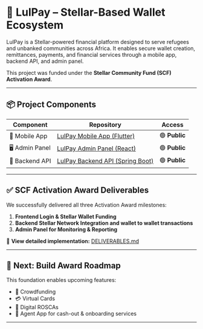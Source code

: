 # 🌟 LulPay – Stellar-Based Wallet Ecosystem

LulPay is a Stellar-powered financial platform designed to serve refugees and unbanked communities across Africa. It enables secure wallet creation, remittances, payments, and financial services through a mobile app, backend API, and admin panel.

This project was funded under the **Stellar Community Fund (SCF) Activation Award**.

---

## 📦 Project Components
| Component        | Repository                                                                                          | Access       |
|------------------|------------------------------------------------------------------------------------------------------|--------------|
| 📱 Mobile App     | [LulPay Mobile App (Flutter)](https://github.com/Zerie5/front-end-flutter-dart)                     | 🟢 **Public** |
| 🖥️ Admin Panel     | [LulPay Admin Panel (React)](https://github.com/Zerie5/lul-admin-panel)                             | 🟢 **Public** |
| 🔧 Backend API     | [LulPay Backend API (Spring Boot)](https://github.com/Zerie5/lul-backend-public)                    | 🟢 **Public** |

---

## ✅ SCF Activation Award Deliverables
We successfully delivered all three Activation Award milestones:  
1. **Frontend Login & Stellar Wallet Funding**  
2. **Backend Stellar Network Integration and wallet to wallet transactions**  
3. **Admin Panel for Monitoring & Reporting**

📂 **View detailed implementation:** [DELIVERABLES.md](./DELIVERABLES.md)


---

## 🚀 Next: Build Award Roadmap
This foundation enables upcoming features:  
- 🌱 Crowdfunding  
- 💳 Virtual Cards  
- 🔄 Digital ROSCAs  
- 📲 Agent App for cash-out & onboarding services  

---
